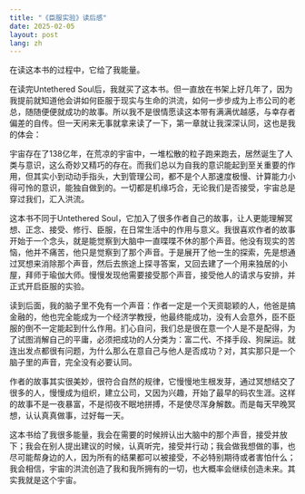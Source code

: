 ```yaml
---
title: "《臣服实验》读后感"
date: 2025-02-05
layout: post
lang: zh
---
```


在读这本书的过程中，它给了我能量。

在读完Untethered Soul后，我就买了这本书。但一直放在书架上好几年了，因为我提前就知道他会讲如何臣服于现实与生命的洪流，如何一步步成为上市公司的老总，随随便便就成功的故事。所以我不是很情愿读这本带有满满优越感，与幸存者偏差的自传。但一天闲来无事就拿来读了一下，第一章就让我深深认同，这也是我的体会：

宇宙存在了138亿年，在荒凉的宇宙中，一堆松散的粒子跑来跑去，居然诞生了人类与意识，这么奇妙又精巧的存在。而我们总以为自我的意识能起到至关重要的作用，但其实小到动动手指头，大到管理公司，都不是个人那速度极慢、计算能力小得可怜的意识，能独自做到的。一切都是机缘巧合，无论我们是否接受，宇宙总是穿过我们，汇入洪流。

这本书不同于Untethered Soul，它加入了很多作者自己的故事，让人更能理解冥想、正念、接受、修行、臣服，在日常生活中的作用与意义。我很喜欢作者的故事开始于一个念头，就是能觉察到大脑中一直喋喋不休的那个声音。他没有现实的苦恼，他并不痛苦，他只是觉察到了那个声音。于是展开了他一生的探索，先是想通过冥想来消除那个声音，然后去旅途上探寻答案，又回去建了一个用来独居的小屋，拜师于瑜伽大师。慢慢发现他需要接受那个声音，接受他人的请求与安排，并正式开启臣服的实验。

读到后面，我的脑子里不免有一个声音：作者一定是一个天资聪颖的人，他爸是搞金融的，他也完全能成为一个经济学教授，他最终能成功，没有人会意外，臣不臣服的倒不一定能起到什么作用。扪心自问，我们总是很在意一个人是不是配得，为了试图消解自己的平庸，必须把成功的人分类为：富二代、不择手段、狗屎运。就连出发点都很有问题，为什么那么在意自己与他人是否成功？对，其实那只是一个脑子里的声音，完全没有必要认同。

作者的故事其实很美妙，很符合自然的规律，它慢慢地生根发芽，通过冥想结交了很多的人，慢慢成为组织，建立公司，又因为兴趣，开始了最早的码农生涯。这样的故事不是一夜暴富，不是彻夜不眠地拼搏，不是使尽浑身解数。而是每天早晚冥想，认认真真做事，过好每一天。

这本书给了我很多能量，我会在需要的时候辨认出大脑中的那个声音，接受并放下；我会在别人提出建议的时候，认真听完，接受并行动；我会做我想做的事，也尽可能帮身边的人，因为所有的结果都可以被接受，不必特别期待或者害怕什么；我会相信，宇宙的洪流创造了我和我所拥有的一切，也大概率会继续创造未来。其实我就是这个宇宙。